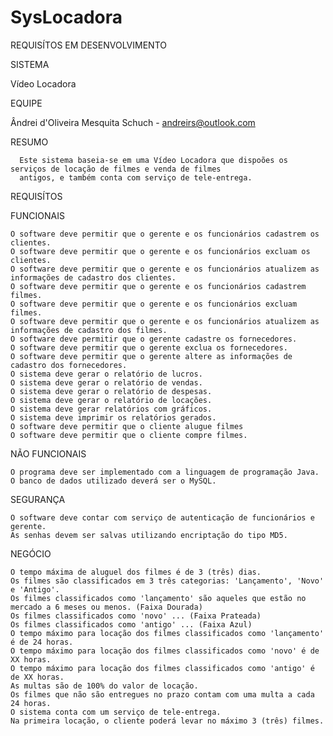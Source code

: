 SysLocadora
===========

REQUISÍTOS EM DESENVOLVIMENTO

SISTEMA

  Vídeo Locadora

EQUIPE

  Ândrei d'Oliveira Mesquita Schuch - andreirs@outlook.com

RESUMO

      Este sistema baseia-se em uma Vídeo Locadora que dispoões os serviços de locação de filmes e venda de filmes 
      antigos, e também conta com serviço de tele-entrega.

REQUISÍTOS

  FUNCIONAIS

    O software deve permitir que o gerente e os funcionários cadastrem os clientes.
    O software deve permitir que o gerente e os funcionários excluam os clientes.
    O software deve permitir que o gerente e os funcionários atualizem as informações de cadastro dos clientes.
    O software deve permitir que o gerente e os funcionários cadastrem filmes.
    O software deve permitir que o gerente e os funcionários excluam filmes.
    O software deve permitir que o gerente e os funcionários atualizem as informações de cadastro dos filmes.
    O software deve permitir que o gerente cadastre os fornecedores.
    O software deve permitir que o gerente exclua os fornecedores.
    O software deve permitir que o gerente altere as informações de cadastro dos fornecedores.
    O sistema deve gerar o relatório de lucros.
    O sistema deve gerar o relatório de vendas.
    O sistema deve gerar o relatório de despesas.
    O sistema deve gerar o relatório de locações.
    O sistema deve gerar relatórios com gráficos.
    O sistema deve imprimir os relatórios gerados.
    O software deve permitir que o cliente alugue filmes
    O software deve permitir que o cliente compre filmes.    

  NÃO FUNCIONAIS 
  
    O programa deve ser implementado com a linguagem de programação Java. 
    O banco de dados utilizado deverá ser o MySQL.
    
  SEGURANÇA
  
    O software deve contar com serviço de autenticação de funcionários e gerente.
    As senhas devem ser salvas utilizando encriptação do tipo MD5.
  
  NEGÓCIO

    O tempo máxima de aluguel dos filmes é de 3 (três) dias.
    Os filmes são classificados em 3 três categorias: 'Lançamento', 'Novo' e 'Antigo'.
    Os filmes classificados como 'lançamento' são aqueles que estão no mercado a 6 meses ou menos. (Faixa Dourada)
    Os filmes classificados como 'novo' ... (Faixa Prateada)
    Os filmes classificados como 'antigo' ... (Faixa Azul)
    O tempo máximo para locação dos filmes classificados como 'lançamento' é de 24 horas.
    O tempo máximo para locação dos filmes classificados como 'novo' é de XX horas.
    O tempo máximo para locação dos filmes classificados como 'antigo' é de XX horas.
    As multas são de 100% do valor de locação.
    Os filmes que não são entregues no prazo contam com uma multa a cada 24 horas.
    O sistema conta com um serviço de tele-entrega.
    Na primeira locação, o cliente poderá levar no máximo 3 (três) filmes.
